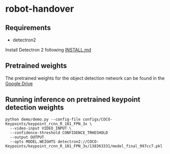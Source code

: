 # robot-handover
## Requirements
* detectron2

Install Detectron 2 following [INSTALL.md](https://github.com/facebookresearch/detectron2/blob/master/INSTALL.md)

## Pretrained weights
The pretrained weights for the object detection network can be found in the [Google Drive](https://drive.google.com/file/d/1gx6beqSOwh0mTkATEDe3tdKdya-vPZSZ/view?usp=sharing) 

## Running inference on pretrained keypoint detection weights
```
python demo/demo.py --config-file configs/COCO-Keypoints/keypoint_rcnn_R_101_FPN_3x \
  --video-input VIDEO_INPUT \
  --confidence-threshold CONFIDENCE_TRHESHOLD
  --output OUTPUT
  --opts MODEL.WEIGHTS detectron2://COCO-Keypoints/keypoint_rcnn_R_101_FPN_3x/138363331/model_final_997cc7.pkl
```
